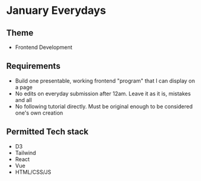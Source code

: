 # January Everydays

## Theme

- Frontend Development

## Requirements

- Build one presentable, working frontend "program" that I can display on a page 
- No edits on everyday submission after 12am. Leave it as it is, mistakes and all
- No following tutorial directly. Must be original enough to be considered one's own creation

## Permitted Tech stack

- D3
- Tailwind
- React
- Vue
- HTML/CSS/JS
